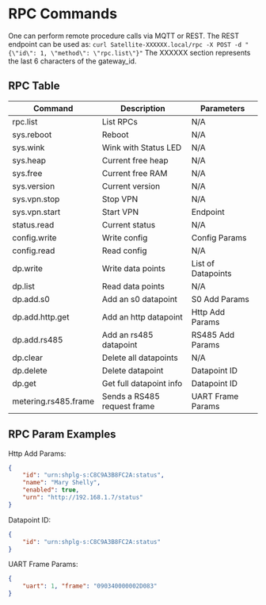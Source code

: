# RPC Commands

One can perform remote procedure calls via MQTT or REST.
The REST endpoint can be used as: `curl Satellite-XXXXXX.local/rpc -X POST -d "{\"id\": 1, \"method\": \"rpc.list\"}"`
The XXXXXX section represents the last 6 characters of the gateway_id.

## RPC Table

| Command | Description | Parameters |
|-|-|-|
| rpc.list | List RPCs | N/A |
| sys.reboot | Reboot | N/A |
| sys.wink | Wink with Status LED | N/A |
| sys.heap | Current free heap | N/A |
| sys.free | Current free RAM | N/A |
| sys.version | Current version | N/A |
| sys.vpn.stop | Stop VPN | N/A |
| sys.vpn.start | Start VPN | Endpoint |
| status.read | Current status | N/A |
| config.write | Write config | Config Params |
| config.read | Read config | N/A |
| dp.write | Write data points | List of Datapoints |
| dp.list | Read data points | N/A |
| dp.add.s0 | Add an s0 datapoint | S0 Add Params |
| dp.add.http.get | Add an http datapoint | Http Add Params |
| dp.add.rs485 | Add an rs485 datapoint | RS485 Add Params |
| dp.clear | Delete all datapoints| N/A |
| dp.delete | Delete datapoint | Datapoint ID |
| dp.get | Get full datapoint info | Datapoint ID |
| metering.rs485.frame | Sends a RS485 request frame | UART Frame Params |

## RPC Param Examples

Http Add Params:

```json
{
    "id": "urn:shplg-s:C8C9A3B8FC2A:status",
    "name": "Mary Shelly",
    "enabled": true,
    "urn": "http://192.168.1.7/status"
}
```

Datapoint ID:

```json
{
    "id": "urn:shplg-s:C8C9A3B8FC2A:status"
}
```

UART Frame Params:

```json
{
    "uart": 1, "frame": "090340000002D083"
}
```
